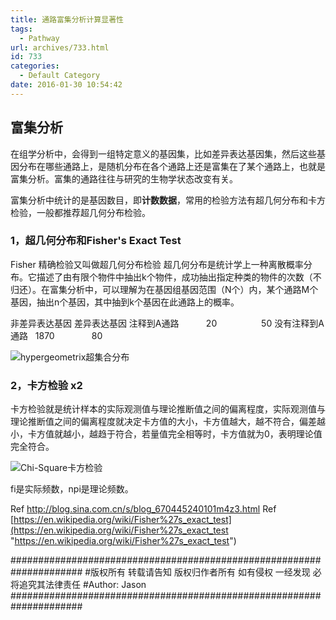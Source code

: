 ```yaml
---
title: 通路富集分析计算显著性
tags:
  - Pathway
url: archives/733.html
id: 733
categories:
  - Default Category
date: 2016-01-30 10:54:42
---
```



## 富集分析

在组学分析中，会得到一组特定意义的基因集，比如差异表达基因集，然后这些基因分布在哪些通路上，是随机分布在各个通路上还是富集在了某个通路上，也就是富集分析。富集的通路往往与研究的生物学状态改变有关。

富集分析中统计的是基因数目，即**计数数据**，常用的检验方法有超几何分布和卡方检验，一般都推荐超几何分布检验。

### 1，超几何分布和Fisher's Exact Test

Fisher 精确检验又叫做超几何分布检验
超几何分布是统计学上一种离散概率分布。它描述了由有限个物件中抽出k个物件，成功抽出指定种类的物件的次数（不归还）。在富集分析中，可以理解为在基因组基因范围（N个）内，某个通路M个基因，抽出n个基因，其中抽到k个基因在此通路上的概率。

非差异表达基因 差异表达基因
注释到A通路 &nbsp; &nbsp; &nbsp; &nbsp; &nbsp; 20 &nbsp; &nbsp; &nbsp; &nbsp; &nbsp; &nbsp; &nbsp; &nbsp; &nbsp;50
没有注释到A通路 &nbsp; 1870 &nbsp; &nbsp; &nbsp; &nbsp; &nbsp; &nbsp; &nbsp; 80

![hypergeometrix超集合分布](/wp/f4w/2020/2016-01-29-hypergeometrix-function.png)

### 2，卡方检验 x2

卡方检验就是统计样本的实际观测值与理论推断值之间的偏离程度，实际观测值与理论推断值之间的偏离程度就决定卡方值的大小，卡方值越大，越不符合，偏差越小，卡方值就越小，越趋于符合，若量值完全相等时，卡方值就为0，表明理论值完全符合。

![Chi-Square卡方检验](/wp/f4w/2020/2016-01-29-x2-Chi-Square-function.png)

fi是实际频数，npi是理论频数。

Ref http://blog.sina.com.cn/s/blog_670445240101m4z3.html
Ref [https://en.wikipedia.org/wiki/Fisher%27s_exact_test](https://en.wikipedia.org/wiki/Fisher%27s_exact_test "https://en.wikipedia.org/wiki/Fisher%27s_exact_test")

\#####################################################################
\#版权所有 转载请告知 版权归作者所有 如有侵权 一经发现 必将追究其法律责任
\#Author: Jason
\#####################################################################